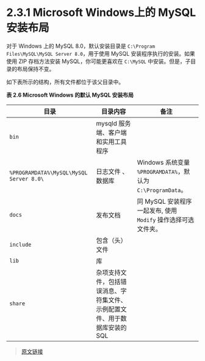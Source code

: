 # 2.3.1 Microsoft Windows上的 MySQL 安装布局

对于 Windows 上的 MySQL 8.0，默认安装目录是 `C:\Program Files\MySQL\MySQL Server 8.0`，用于使用 MySQL 安装程序执行的安装。如果使用 ZIP 存档方法安装 MySQL，你可能更喜欢在 `C:\MySQL` 中安装。但是，子目录的布局保持不变。

如下表所示的结构，所有文件都位于该父目录中。

**表 2.6 Microsoft Windows 的默认 MySQL 安装布局**

|目录|目录内容|备注|
|--|--|--|
|`bin`|mysqld 服务端、客户端和实用工具程序||
|`%PROGRAMDATA%\MySQL\MySQL Server 8.0\`|日志文件 、数据库|Windows 系统变量 `%PROGRAMDATA%`，默认为 `C:\ProgramData`。|
|`docs`|发布文档|同 MySQL 安装程序一起发布, 使用 `Modify` 操作选择可选文件夹。|
|`include`|包含（头）文件||
|`lib`|库||
|`share`|杂项支持文件，包括错误消息、字符集文件、示例配置文件、用于数据库安装的 SQL||

> [原文链接](https://dev.mysql.com/doc/refman/8.0/en/windows-installation-layout.html)
